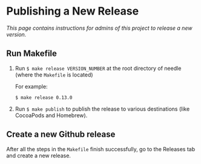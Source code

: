 # Publishing a New Release
*This page contains instructions for admins of this project to release a new version.*

## Run Makefile
1. Run `$ make release VERSION_NUMBER` at the root directory of needle (where the `Makefile` is located)

    For example:
    ```
    $ make release 0.13.0
    ```

2. Run `$ make publish` to publish the release to various destinations (like CocoaPods and Homebrew).

## Create a new Github release
After all the steps in the `Makefile` finish successfully, go to the Releases tab and create a new release.
